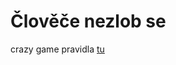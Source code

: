 # Člověče nezlob se
crazy game pravidla [tu](https://www.spolecenske-stolni-hry.cz/navody-ke-spolecenskym-hram/clovece-nezlob-se.php)